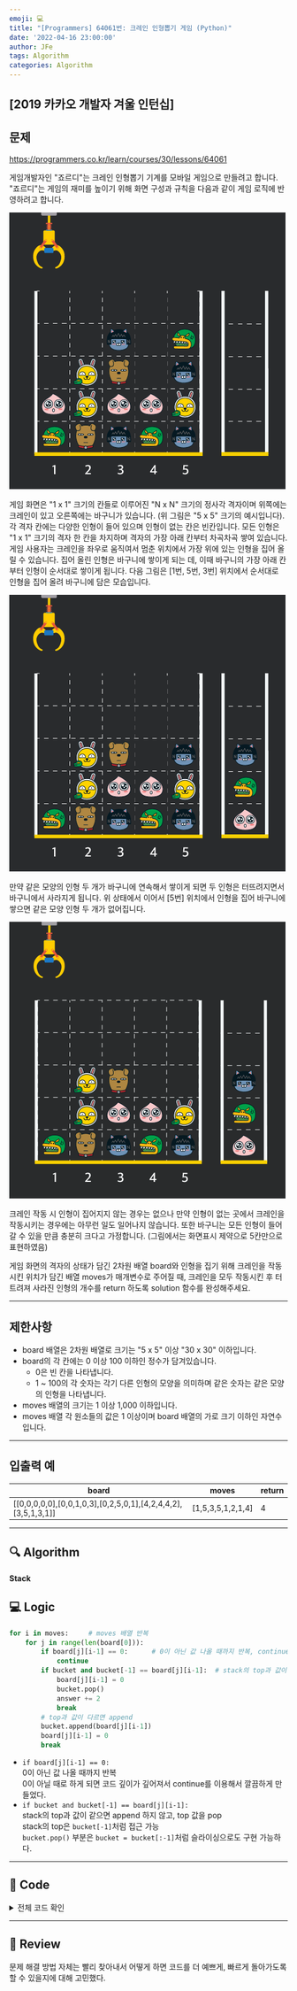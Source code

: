 ```yaml
---
emoji: 💻
title: "[Programmers] 64061번: 크레인 인형뽑기 게임 (Python)"
date: '2022-04-16 23:00:00'
author: JFe
tags: Algorithm
categories: Algorithm
---
```


## [2019 카카오 개발자 겨울 인턴십]

## 문제
https://programmers.co.kr/learn/courses/30/lessons/64061

게임개발자인 "죠르디"는 크레인 인형뽑기 기계를 모바일 게임으로 만들려고 합니다.  
"죠르디"는 게임의 재미를 높이기 위해 화면 구성과 규칙을 다음과 같이 게임 로직에 반영하려고 합니다.  

![crane_game_101.png](crane_game_101.png)

게임 화면은 "1 x 1" 크기의 칸들로 이루어진 "N x N" 크기의 정사각 격자이며 위쪽에는 크레인이 있고 오른쪽에는 바구니가 있습니다. (위 그림은 "5 x 5" 크기의 예시입니다). 각 격자 칸에는 다양한 인형이 들어 있으며 인형이 없는 칸은 빈칸입니다. 모든 인형은 "1 x 1" 크기의 격자 한 칸을 차지하며 격자의 가장 아래 칸부터 차곡차곡 쌓여 있습니다. 게임 사용자는 크레인을 좌우로 움직여서 멈춘 위치에서 가장 위에 있는 인형을 집어 올릴 수 있습니다. 집어 올린 인형은 바구니에 쌓이게 되는 데, 이때 바구니의 가장 아래 칸부터 인형이 순서대로 쌓이게 됩니다. 다음 그림은 [1번, 5번, 3번] 위치에서 순서대로 인형을 집어 올려 바구니에 담은 모습입니다.

![crane_game_102.png](crane_game_102.png)

만약 같은 모양의 인형 두 개가 바구니에 연속해서 쌓이게 되면 두 인형은 터뜨려지면서 바구니에서 사라지게 됩니다. 위 상태에서 이어서 [5번] 위치에서 인형을 집어 바구니에 쌓으면 같은 모양 인형 두 개가 없어집니다.

![crane_game_103.gif](crane_game_103.gif)

크레인 작동 시 인형이 집어지지 않는 경우는 없으나 만약 인형이 없는 곳에서 크레인을 작동시키는 경우에는 아무런 일도 일어나지 않습니다. 또한 바구니는 모든 인형이 들어갈 수 있을 만큼 충분히 크다고 가정합니다. (그림에서는 화면표시 제약으로 5칸만으로 표현하였음)

게임 화면의 격자의 상태가 담긴 2차원 배열 board와 인형을 집기 위해 크레인을 작동시킨 위치가 담긴 배열 moves가 매개변수로 주어질 때, 크레인을 모두 작동시킨 후 터트려져 사라진 인형의 개수를 return 하도록 solution 함수를 완성해주세요.

---

## 제한사항  
- board 배열은 2차원 배열로 크기는 "5 x 5" 이상 "30 x 30" 이하입니다.  
- board의 각 칸에는 0 이상 100 이하인 정수가 담겨있습니다.  
    - 0은 빈 칸을 나타냅니다.  
    - 1 ~ 100의 각 숫자는 각기 다른 인형의 모양을 의미하며 같은 숫자는 같은 모양의 인형을 나타냅니다.  
- moves 배열의 크기는 1 이상 1,000 이하입니다.  
- moves 배열 각 원소들의 값은 1 이상이며 board 배열의 가로 크기 이하인 자연수입니다.  

---

## 입출력 예  
|board|moves|return|
|---|---|---|
|[[0,0,0,0,0],[0,0,1,0,3],[0,2,5,0,1],[4,2,4,4,2],[3,5,1,3,1]]|[1,5,3,5,1,2,1,4]|4|


---

## 🔍 Algorithm
**Stack**

## 💻 Logic

```Python
for i in moves:     # moves 배열 반복
    for j in range(len(board[0])):
        if board[j][i-1] == 0:      # 0이 아닌 값 나올 때까지 반복, continue 이용해서 깊이 깊어지지 않도록
            continue
        if bucket and bucket[-1] == board[j][i-1]:  # stack의 top과 값이 같으면 append 하지 않고 pop한 뒤, answer 값 +2 증가
            board[j][i-1] = 0
            bucket.pop()
            answer += 2
            break
        # top과 값이 다르면 append
        bucket.append(board[j][i-1])
        board[j][i-1] = 0
        break
```
- `if board[j][i-1] == 0:`  
    0이 아닌 값 나올 때까지 반복  
    0이 아닐 때로 하게 되면 코드 깊이가 깊어져서 continue를 이용해서 깔끔하게 만들었다.  
- `if bucket and bucket[-1] == board[j][i-1]:`  
    stack의 top과 값이 같으면 append 하지 않고, top 값을 pop  
    stack의 top은 `bucket[-1]`처럼 접근 가능  
    `bucket.pop()` 부분은 `bucket = bucket[:-1]`처럼 슬라이싱으로도 구현 가능하다.  


---

## 🧩 Code
<details><summary>전체 코드 확인</summary>

```Python
def solution(board, moves):
    answer, bucket = 0, []
    for i in moves:     # moves 배열 반복
        for j in range(len(board[0])):
            if board[j][i-1] == 0:      # 0이 아닌 값 나올 때까지 반복, continue 이용해서 깊이 깊어지지 않도록
                continue
            if bucket and bucket[-1] == board[j][i-1]:  # stack의 top과 값이 같으면 append 하지 않고 pop한 뒤, answer 값 +2 증가
                board[j][i-1] = 0
                bucket.pop()
                answer += 2
                break
            # top과 값이 다르면 append
            bucket.append(board[j][i-1])
            board[j][i-1] = 0
            break
    return answer
```
</details>

---

## 📝 Review

문제 해결 방법 자체는 빨리 찾아내서 어떻게 하면 코드를 더 예쁘게, 빠르게 돌아가도록 할 수 있을지에 대해 고민했다.

```toc
```